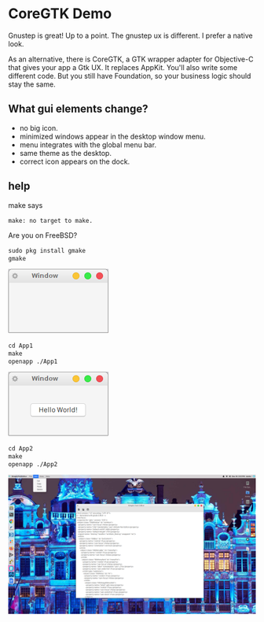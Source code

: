 # CoreGTK Demo

Gnustep is great! Up to a point. The gnustep ux is different. I prefer a native look.

As an alternative, there is CoreGTK, a GTK wrapper adapter for Objective-C that gives your app a Gtk UX. It replaces AppKit. You'll also write some different code. But you still have Foundation, so your business logic should stay the same. 

## What gui elements change?
* no big icon. 
* minimized windows appear in the desktop window menu.
* menu integrates with the global menu bar.
* same theme as the desktop.
* correct icon appears on the dock.

## help
make says 
```
make: no target to make.
```
Are you on FreeBSD?
```
sudo pkg install gmake
gmake
```

![alt App1](https://github.com/darkoverlordofdata/CoreGTK-Demo/blob/main/App1/2023-12-17-173931_204x130_scrot.png?raw=true)
```
cd App1
make
openapp ./App1
```
![alt App2](https://github.com/darkoverlordofdata/CoreGTK-Demo/blob/main/App2/2023-12-17-174015_204x130_scrot.png?raw=true)
```
cd App2
make
openapp ./App2
```
![alt SimpleTextEditor](https://github.com/darkoverlordofdata/CoreGTK-Demo/blob/main/SimpleTextEditor/2023-12-16-155117_1920x1080_scrot.png?raw=true)


